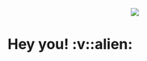 <p align="center">
  <img src="https://github.com/dashdancing/dashdancing/blob/main/assets/monoplazaf1.png">
  <h1> Hey you! :v::alien: </h1>
</p>
  
